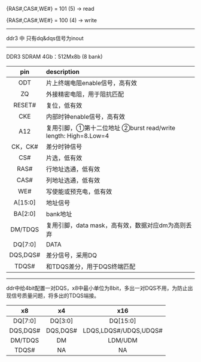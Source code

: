 {RAS#,CAS#,WE#} = 101 (5)  -> read

{RAS#,CAS#,WE#} = 100 (4)  -> write

---

ddr3 中 只有dq&dqs信号为inout

---

DDR3 SDRAM 4Gb：512Mx8b (8 bank)

| pin | description                 |
| :---: | :--- |
| ODT | 片上终端电阻enable信号，高有效|
| ZQ | 外接精密电阻，用于阻抗匹配|
| RESET# | 复位，低有效|
| CKE | 内部时钟enable信号，高有效|
| A12 | 复用引脚，①第十二位地址 ②burst read/write length: High=8.Low=4|
| CK，CK# | 差分时钟信号|
| CS# | 片选，低有效|
| RAS# | 行地址选通，低有效|
| CAS# | 列地址选通，低有效|
| WE# | 写使能或预充电，低有效|
| A[15:0] | 地址信号|
| BA[2:0] | bank地址|
| DM/TDQS | 复用引脚，data mask，高有效，数据对应dm为高则丢弃 |
| DQ[7:0] | DATA |
| DQS,DQS# | 差分信号，采用DQ |
| TDQS# | 和TDQS差分，用于DQS终端匹配 |

---
ddr中给4bit配置一对DQS，x8中最小单位为8bit，多出一对DQS不用，为防止出现信号质量问题，将多出的TDQS端接。

| x8 | x4 | x16 |
| :---: | :---: | :---: |
|DQ[7:0]|DQ[3:0]|DQ[15:0]|
|DQS,DQS#|DQS,DQS#|LDQS,LDQS#/UDQS,UDQS#|
|DM/TDQS|DM|LDM/UDM|
|TDQS#|NA|NA|

